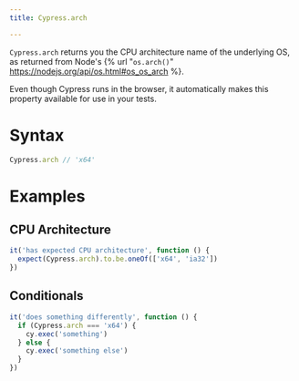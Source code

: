 ```yaml
---
title: Cypress.arch

---
```


`Cypress.arch` returns you the CPU architecture name of the underlying OS, as returned from Node's {% url "`os.arch()`" https://nodejs.org/api/os.html#os_os_arch %}.

Even though Cypress runs in the browser, it automatically makes this property available for use in your tests.

# Syntax

```javascript
Cypress.arch // 'x64'
```

# Examples

## CPU Architecture

```javascript
it('has expected CPU architecture', function () {
  expect(Cypress.arch).to.be.oneOf(['x64', 'ia32'])
})
```

## Conditionals

```javascript
it('does something differently', function () {
  if (Cypress.arch === 'x64') {
    cy.exec('something')
  } else {
    cy.exec('something else')
  }
})
```

